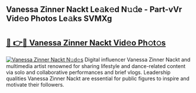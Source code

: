 ## Vanessa Zinner Nackt Le𝚊k𝚎d N𝚞𝚍e - Part-vVr Vid𝚎o Photos Le𝚊ks SVMXg

# <h2><a href="http://fb6rgiw.evod.top/?m=Vanessa+Zinner+Nackt">🔗 👉🔴 Vanessa Zinner Nackt Vid𝚎o Ph𝚘t𝚘s</a></h2>

[![Vanessa Zinner Nackt N𝚞d𝚎s](https://i.imgur.com/8V9OHl7.gif)](http://fb6rgiw.evod.top/?m=Vanessa+Zinner+Nackt)
Digital influencer Vanessa Zinner Nackt and multimedia artist renowned for sharing lifestyle and dance-related content via solo and collaborative performances and brief vlogs. Leadership qualities Vanessa Zinner Nackt are essential for public figures to inspire and motivate their followers. 
